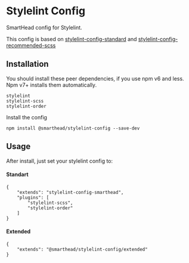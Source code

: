 # Stylelint Config

SmartHead config for Stylelint.

This config is based on [stylelint-config-standard](https://www.npmjs.com/package/stylelint-config-standard) and [stylelint-config-recommended-scss](https://www.npmjs.com/package/stylelint-config-recommended-scss)

## Installation

You should install these peer dependencies, if you use npm v6 and less. Npm v7+ installs them automatically.
```
stylelint
stylelint-scss
stylelint-order
```
Install the config 
```
npm install @smarthead/stylelint-config --save-dev
```

## Usage 
After install, just set your stylelint config to:

#### Standart
```
{
    "extends": "stylelint-config-smarthead",
    "plugins": [
        "stylelint-scss",
        "stylelint-order"
    ]
}
```

#### Extended
```
{
    "extends": "@smarthead/stylelint-config/extended"
}
```

